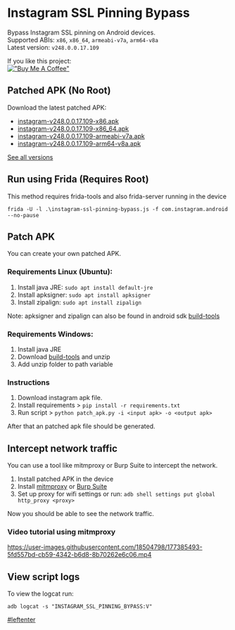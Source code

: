 # Instagram SSL Pinning Bypass

Bypass Instagram SSL pinning on Android devices.  
Supported ABIs: `x86`, `x86_64`, `armeabi-v7a`, `arm64-v8a`  
Latest version: `v248.0.0.17.109`

If you like this project:  
[!["Buy Me A Coffee"](https://www.buymeacoffee.com/assets/img/custom_images/orange_img.png)](https://www.buymeacoffee.com/eltimusa4q)

## Patched APK (No Root)

Download the latest patched APK: 
+ [instagram-v248.0.0.17.109-x86.apk](https://github.com/Eltion/Instagram-SSL-Pinning-Bypass/releases/download/v248.0.0.17.109/instagram-v248.0.0.17.109-x86.apk)
+ [instagram-v248.0.0.17.109-x86_64.apk](https://github.com/Eltion/Instagram-SSL-Pinning-Bypass/releases/download/v248.0.0.17.109/instagram-v248.0.0.17.109-x86_64.apk)
+ [instagram-v248.0.0.17.109-armeabi-v7a.apk](https://github.com/Eltion/Instagram-SSL-Pinning-Bypass/releases/download/v248.0.0.17.109/instagram-v248.0.0.17.109-armeabi-v7a.apk)
+ [instagram-v248.0.0.17.109-arm64-v8a.apk](https://github.com/Eltion/Instagram-SSL-Pinning-Bypass/releases/download/v248.0.0.17.109/instagram-v248.0.0.17.109-arm64-v8a.apk)

[See all versions](https://github.com/Eltion/Instagram-SSL-Pinning-Bypass/releases/)

## Run using Frida (Requires Root)

This method requires frida-tools and also frida-server running in the device
```
frida -U -l .\instagram-ssl-pinning-bypass.js -f com.instagram.android --no-pause
```

## Patch APK

You can create your own patched APK. 


### Requirements Linux (Ubuntu):
1. Install java JRE: `sudo apt install default-jre`
2. Install apksigner: `sudo apt install apksigner`
3. Install zipalign: `sudo apt install zipalign`  

Note: apksigner and zipalign can also be found in android sdk [build-tools](https://dl.google.com/android/repository/build-tools_r30.0.1-linux.zip)

### Requirements Windows:
1. Install java JRE
2. Download [build-tools](https://dl.google.com/android/repository/build-tools_r30.0.1-windows.zip) and unzip
3. Add unzip folder to path variable

### Instructions

1. Download instagram apk file.
2. Install requirements > `pip install -r requirements.txt`
3. Run script > `python patch_apk.py -i <input apk> -o <output apk>`

After that an patched apk file should be generated.

## Intercept network traffic

You can use a tool like mitmproxy or Burp Suite to intercept the network.

1. Install patched APK in the device
2. Install [mitmproxy](https://mitmproxy.org/) or [Burp Suite](https://portswigger.net/burp)
3. Set up proxy for wifi settings or run: `adb shell settings put global http_proxy <proxy>`

Now you should be able to see the network traffic.

### Video tutorial using mitmproxy
https://user-images.githubusercontent.com/18504798/177385493-5fd557bd-cb59-4342-b6d8-8b70262e6c06.mp4


## View script logs
To view the logcat run:
```
adb logcat -s "INSTAGRAM_SSL_PINNING_BYPASS:V"
```

[#leftenter](#leftenter)
